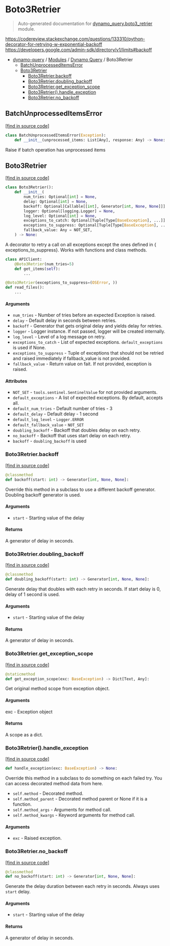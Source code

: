 # Boto3Retrier

> Auto-generated documentation for [dynamo_query.boto3_retrier](https://github.com/altitudenetworks/dynamo_query/blob/master/dynamo_query/boto3_retrier.py) module.

https://codereview.stackexchange.com/questions/133310/python-decorator-for-retrying-w-exponential-backoff
https://developers.google.com/admin-sdk/directory/v1/limits#backoff

- [dynamo-query](../README.md#dynamo-query) / [Modules](../MODULES.md#dynamo-query-modules) / [Dynamo Query](index.md#dynamo-query) / Boto3Retrier
    - [BatchUnprocessedItemsError](#batchunprocesseditemserror)
    - [Boto3Retrier](#boto3retrier)
        - [Boto3Retrier.backoff](#boto3retrierbackoff)
        - [Boto3Retrier.doubling_backoff](#boto3retrierdoubling_backoff)
        - [Boto3Retrier.get_exception_scope](#boto3retrierget_exception_scope)
        - [Boto3Retrier().handle_exception](#boto3retrierhandle_exception)
        - [Boto3Retrier.no_backoff](#boto3retrierno_backoff)

## BatchUnprocessedItemsError

[[find in source code]](https://github.com/altitudenetworks/dynamo_query/blob/master/dynamo_query/boto3_retrier.py#L34)

```python
class BatchUnprocessedItemsError(Exception):
    def __init__(unprocessed_items: List[Any], response: Any) -> None:
```

Raise if batch operation has unprocessed items

## Boto3Retrier

[[find in source code]](https://github.com/altitudenetworks/dynamo_query/blob/master/dynamo_query/boto3_retrier.py#L51)

```python
class Boto3Retrier():
    def __init__(
        num_tries: Optional[int] = None,
        delay: Optional[int] = None,
        backoff: Optional[Callable[[int], Generator[int, None, None]]] = None,
        logger: Optional[logging.Logger] = None,
        log_level: Optional[int] = None,
        exceptions_to_catch: Optional[Tuple[Type[BaseException], ...]] = None,
        exceptions_to_suppress: Optional[Tuple[Type[BaseException], ...]] = None,
        fallback_value: Any = NOT_SET,
    ) -> None:
```

A decorator to retry a call on all exceptions except the ones defined in {
exceptions_to_suppress}.
Works with functions and class methods.

```python
class APIClient:
    @Boto3Retrier(num_tries=5)
    def get_items(self):
        ...

@Boto3Retrier(exceptions_to_suppress=(OSError, ))
def read_files():
    ...
```

#### Arguments

- `num_tries` - Number of tries before an expected Exception is raised.
- `delay` - Default delay in seconds between retries.
- `backoff` - Generator that gets original delay and yields delay for retries.
- `logger` - Logger instance. If not passed, logger will be created internally.
- `log_level` - Level of a log message on retry.
- `exceptions_to_catch` - List of expected exceptions. `default_exceptions` is used if None.
- `exceptions_to_suppress` - Tuple of exceptions that should not be retried and raised
                          immediately if fallback_value is not provided.
- `fallback_value` - Return value on fait. If not provided, exception is raised.

#### Attributes

- `NOT_SET` - `tools.sentinel.SentinelValue` for not provided arguments.
- `default_exceptions` - A list of expected exceptions. By default, accepts all.
- `default_num_tries` - Default number of tries - 3
- `default_delay` - Default delay - 1 second
- `default_log_level` - `Logger.ERROR`
- `default_fallback_value` - `NOT_SET`
- `doubling_backoff` - Backoff that doubles delay on each retry.
- `no_backoff` - Backoff that uses start delay on each retry.
- `backoff` - `doubling_backoff` is used

### Boto3Retrier.backoff

[[find in source code]](https://github.com/altitudenetworks/dynamo_query/blob/master/dynamo_query/boto3_retrier.py#L180)

```python
@classmethod
def backoff(start: int) -> Generator[int, None, None]:
```

Override this method in a subclass to use a different backoff generator.
Doubling backoff generator is used.

#### Arguments

- `start` - Starting value of the delay

#### Returns

A generator of delay in seconds.

### Boto3Retrier.doubling_backoff

[[find in source code]](https://github.com/altitudenetworks/dynamo_query/blob/master/dynamo_query/boto3_retrier.py#L148)

```python
@classmethod
def doubling_backoff(start: int) -> Generator[int, None, None]:
```

Generate delay that doubles with each retry in seconds. If start delay is 0,
delay of 1 second is used.

#### Arguments

- `start` - Starting value of the delay

#### Returns

A generator of delay in seconds.

### Boto3Retrier.get_exception_scope

[[find in source code]](https://github.com/altitudenetworks/dynamo_query/blob/master/dynamo_query/boto3_retrier.py#L194)

```python
@staticmethod
def get_exception_scope(exc: BaseException) -> Dict[Text, Any]:
```

Get original method scope from exception object.

#### Arguments

exc - Exception object

#### Returns

A scope as a dict.

### Boto3Retrier().handle_exception

[[find in source code]](https://github.com/altitudenetworks/dynamo_query/blob/master/dynamo_query/boto3_retrier.py#L213)

```python
def handle_exception(exc: BaseException) -> None:
```

Override this method in a subclass to do something on each failed try.
You can access decorated method data from here.

- `self.method` - Decorated method.
- `self.method_parent` - Decorated method parent or None if it is a function.
- `self.method_args` - Arguments for method call.
- `self.method_kwargs` - Keyword arguments for method call.

#### Arguments

- `exc` - Raised exception.

### Boto3Retrier.no_backoff

[[find in source code]](https://github.com/altitudenetworks/dynamo_query/blob/master/dynamo_query/boto3_retrier.py#L165)

```python
@classmethod
def no_backoff(start: int) -> Generator[int, None, None]:
```

Generate the delay duration between each retry in seconds.
Always uses `start` delay.

#### Arguments

- `start` - Starting value of the delay

#### Returns

A generator of delay in seconds.
